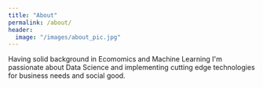 ```yaml
---
title: "About"
permalink: /about/
header:
  image: "/images/about_pic.jpg"
---
```


Having solid background in Ecomomics and Machine Learning I'm passionate about Data Science and implementing cutting edge technologies for business needs and social good. 
